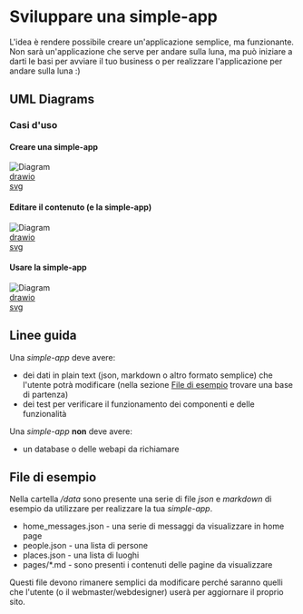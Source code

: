 # Sviluppare una simple-app

L'idea è rendere possibile creare un'applicazione semplice, ma funzionante.  
Non sarà un'applicazione che serve per andare sulla luna, ma può iniziare a darti le basi per avviare il tuo business o per realizzare l'applicazione per andare sulla luna :)  

## UML Diagrams  

### Casi d'uso

#### Creare una simple-app
![Diagram](https://github.com/simple-app-organization/simple-app/blob/main/Project/Diagrams/simple-app-create-UseCaseDiagram.svg)  
[drawio](https://github.com/simple-app-organization/simple-app/blob/main/Project/Diagrams/simple-app-create-UseCaseDiagram.drawio)  
[svg](https://github.com/simple-app-organization/simple-app/blob/main/Project/Diagrams/simple-app-create-UseCaseDiagram.svg)  

#### Editare il contenuto (e la simple-app)
![Diagram](https://github.com/simple-app-organization/simple-app/blob/main/Project/Diagrams/simple-app-edit-UseCaseDiagram.svg)  
[drawio](https://github.com/simple-app-organization/simple-app/blob/main/Project/Diagrams/simple-app-edit-UseCaseDiagram.drawio)  
[svg](https://github.com/simple-app-organization/simple-app/blob/main/Project/Diagrams/simple-app-edit-UseCaseDiagram.svg)  

#### Usare la simple-app
![Diagram](https://github.com/simple-app-organization/simple-app/blob/main/Project/Diagrams/simple-app-use-UseCaseDiagram.svg)  
[drawio](https://github.com/simple-app-organization/simple-app/blob/main/Project/Diagrams/simple-app-use-UseCaseDiagram.drawio)  
[svg](https://github.com/simple-app-organization/simple-app/blob/main/Project/Diagrams/simple-app-use-UseCaseDiagram.svg)  

## Linee guida

Una *simple-app* deve avere:

- dei dati in plain text (json, markdown o altro formato semplice) che l'utente potrà modificare (nella sezione [File di esempio](#file-di-esempio) trovare una base di partenza)
- dei test per verificare il funzionamento dei componenti e delle funzionalità

Una *simple-app* **non** deve avere:

- un database o delle webapi da richiamare

## File di esempio

Nella cartella */data* sono presente una serie di file *json* e *markdown* di esempio da utilizzare per realizzare la tua _simple-app_.  
- home_messages.json - una serie di messaggi da visualizzare in home page
- people.json - una lista di persone
- places.json - una lista di luoghi
- pages/*.md - sono presenti i contenuti delle pagine da visualizzare

Questi file devono rimanere semplici da modificare perché saranno quelli che l'utente (o il webmaster/webdesigner) userà per aggiornare il proprio sito.

